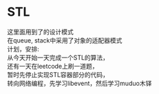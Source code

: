 # STL
这里面用到了的设计模式<br>
在queue, stack中采用了对象的适配器模式<br>
计划，安排:<br>
从今天开始一天完成一个STL的算法，<br>
还有一天在leetcode上刷一道题，<br>
暂时先停止实现STL容器部分的代码，<br>
转向网络编程，先学习libevent，然后学习muduo木铎<br>
